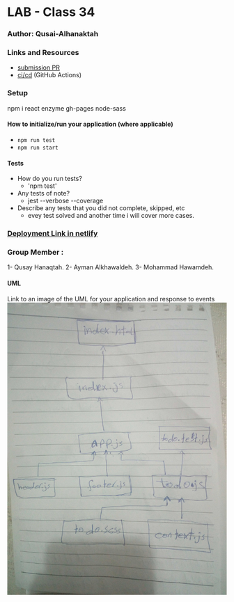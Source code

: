 # LAB - Class 34

### Author: Qusai-Alhanaktah

### Links and Resources

- [submission PR](https://github.com/401-advanced-javascript-qusaiAlhanaktah/lab-34/pull/1)
- [ci/cd](https://github.com/401-advanced-javascript-qusaiAlhanaktah/lab-34/actions) (GitHub Actions)

### Setup
npm i react enzyme gh-pages node-sass

#### How to initialize/run your application (where applicable)

- `npm run test`
- `npm run start`

#### Tests

- How do you run tests?
     - 'npm test'
- Any tests of note?
     - jest --verbose --coverage
- Describe any tests that you did not complete, skipped, etc
     - evey test solved and another time i will cover more cases.

### [Deployment Link in netlify](https://competent-engelbart-02d7d2.netlify.com/)

### Group Member :
1- Qusay Hanaqtah.
2- Ayman Alkhawaldeh.
3- Mohammad Hawamdeh.

#### UML
Link to an image of the UML for your application and response to events
![White-Board](assets/IMG_20200307_212229.jpg)
